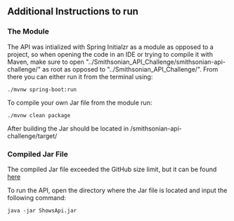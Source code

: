 ## Additional Instructions to run

### The Module

The API was intialized with Spring Initialzr as a module as opposed to a project, so when opening the code in an IDE or trying to compile it with Maven, make sure to open "../Smithsonian_API_Challenge/smithsonian-api-challenge/" as root as opposed to "../Smithsonian_API_Challenge/".
From there you can either run it from the terminal using:

```
./mvnw spring-boot:run
```

To compile your own Jar file from the module run:

```
./mvnw clean package
```

After building the Jar should be located in /smithsonian-api-challenge/target/

### Compiled Jar File

The compiled Jar file exceeded the GitHub size limit, but it can be found [here](https://drive.google.com/open?id=16FqH4pBgFXzfSdqeBiLkdSL52VvXNmED)

To run the API, open the directory where the Jar file is located and input the following command:

```
java -jar ShowsApi.jar
```
